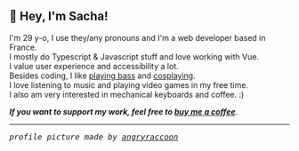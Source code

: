 ## 👋 Hey, I'm Sacha!

I'm 29 y-o, I use they/any pronouns and I'm a web developer based in France.   
I mostly do Typescript & Javascript stuff and love working with Vue.   
I value user experience and accessibility a lot.   
Besides coding, I like [playing bass](https://www.instagram.com/listen.to.under/) and [cosplaying](https://www.instagram.com/praz_cos/).   
I love listening to music and playing video games in my free time.   
I also am very interested in mechanical keyboards and coffee. :)  

_**If you want to support my work, feel free to [buy me a coffee](https://ko-fi.com/prazdevs)**_.

---

<samp>
   <i>
      profile picture made by <a href="https://twitter.com/angryraccoonart">angryraccoon</a>
   </i>
</samp>
